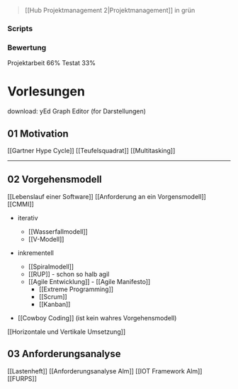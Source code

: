 > [[Hub Projektmanagement 2|Projektmanagement]] in grün
### Scripts
### Bewertung
Projektarbeit $66\%$
Testat $33 \%$ 

# Vorlesungen
download: yEd Graph Editor (for Darstellungen)
## 01 Motivation
[[Gartner Hype Cycle]]
[[Teufelsquadrat]]
[[Multitasking]]

---

## 02 Vorgehensmodell
[[Lebenslauf einer Software]]
[[Anforderung an ein Vorgensmodell]]
[[CMMI]]

- iterativ
	- [[Wasserfallmodell]]
	- [[V-Modell]]
- inkrementell
	- [[Spiralmodell]]
	- [[RUP]] - schon so halb agil
	- [[Agile Entwicklung]] - [[Agile Manifesto]]
		- [[Extreme Programming]]
		- [[Scrum]]
		- [[Kanban]]

- [[Cowboy Coding]] (ist kein wahres Vorgehensmodell)

[[Horizontale und Vertikale Umsetzung]]


## 03 Anforderungsanalyse
[[Lastenheft]]
[[Anforderungsanalyse Alm]]
[[IOT Framework Alm]]
[[FURPS]]